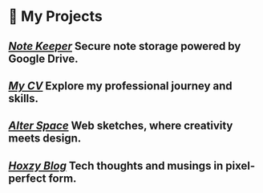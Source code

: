 # 🌌 My Projects
*[Note Keeper](https://note-keeper.space/)* Secure note storage powered by Google Drive.
----
*[My CV](https://sany18.github.io/cv/)* Explore my professional journey and skills.
----
*[Alter Space](https://alter-space.biz.ua/)* Web sketches, where creativity meets design.
----
*[Hoxzy Blog](https://hoxzy.blogspot.com/)* Tech thoughts and musings in pixel-perfect form.
----
